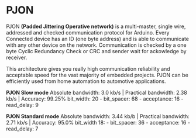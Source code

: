 PJON 
====

PJON **(Padded Jittering Operative network)** is a multi-master, single wire, addressed and checked communication protocol for Arduino. Every Connected device has an ID (one byte address) and is able to communicate with any other device on the network. 
Communication is checked by a one byte Cyclic Redundancy Check or CRC and sender wait for ackowledge by receiver.


This architecture gives you really high communication reliability and acceptable speed for the vast majority of embedded projects. PJON can be efficiently used from home automation to automotive applications.

**PJON Slow mode**
Absolute bandwidth: 3.0 kb/s | Practical bandwidth: 2.38 kb/s | Accuracy: 99.25%
bit_width: 20 - bit_spacer: 68 - acceptance: 16 - read_delay: 9

**PJON Standard mode**
Absolute bandwidth: 3.44 kb/b | Practical bandwidth: 2.71 kb/s | Accuracy: 95.0%
bit_width 18: - bit_spacer: 36 - acceptance: 16 - read_delay: 7
